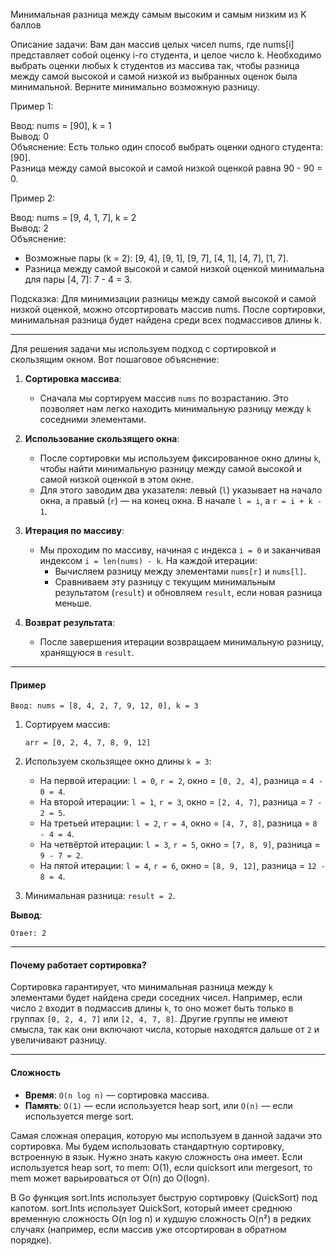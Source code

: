 Минимальная разница между самым высоким и самым низким из K баллов

Описание задачи:
Вам дан массив целых чисел nums, где nums[i] представляет собой оценку i-го студента, и целое число k. Необходимо выбрать оценки любых k студентов из массива так, чтобы разница между самой высокой и самой низкой из выбранных оценок была минимальной. Верните минимально возможную разницу.

Пример 1:

Ввод: nums = [90], k = 1  
Вывод: 0  
Объяснение: Есть только один способ выбрать оценки одного студента: [90].  
Разница между самой высокой и самой низкой оценкой равна 90 - 90 = 0.

Пример 2:

Ввод: nums = [9, 4, 1, 7], k = 2  
Вывод: 2  
Объяснение:  
- Возможные пары (k = 2): [9, 4], [9, 1], [9, 7], [4, 1], [4, 7], [1, 7].  
- Разница между самой высокой и самой низкой оценкой минимальна для пары [4, 7]: 7 - 4 = 3.

Подсказка:
Для минимизации разницы между самой высокой и самой низкой оценкой, можно отсортировать массив nums. После сортировки, минимальная разница будет найдена среди всех подмассивов длины k.

------

Для решения задачи мы используем подход с сортировкой и скользящим окном. Вот пошаговое объяснение:

1. **Сортировка массива**:
   - Сначала мы сортируем массив `nums` по возрастанию. Это позволяет нам легко находить минимальную разницу между `k` соседними элементами.

2. **Использование скользящего окна**:
   - После сортировки мы используем фиксированное окно длины `k`, чтобы найти минимальную разницу между самой высокой и самой низкой оценкой в этом окне.
   - Для этого заводим два указателя: левый (`l`) указывает на начало окна, а правый (`r`) — на конец окна. В начале `l = i`, а `r = i + k - 1`.

3. **Итерация по массиву**:
   - Мы проходим по массиву, начиная с индекса `i = 0` и заканчивая индексом `i = len(nums) - k`. На каждой итерации:
     - Вычисляем разницу между элементами `nums[r]` и `nums[l]`.
     - Сравниваем эту разницу с текущим минимальным результатом (`result`) и обновляем `result`, если новая разница меньше.

4. **Возврат результата**:
   - После завершения итерации возвращаем минимальную разницу, хранящуюся в `result`.

---

#### **Пример**
```
Ввод: nums = [8, 4, 2, 7, 9, 12, 0], k = 3
```

1. Сортируем массив:
   ```
   arr = [0, 2, 4, 7, 8, 9, 12]
   ```

2. Используем скользящее окно длины `k = 3`:
   - На первой итерации: `l = 0`, `r = 2`, окно = `[0, 2, 4]`, разница = `4 - 0 = 4`.
   - На второй итерации: `l = 1`, `r = 3`, окно = `[2, 4, 7]`, разница = `7 - 2 = 5`.
   - На третьей итерации: `l = 2`, `r = 4`, окно = `[4, 7, 8]`, разница = `8 - 4 = 4`.
   - На четвёртой итерации: `l = 3`, `r = 5`, окно = `[7, 8, 9]`, разница = `9 - 7 = 2`.
   - На пятой итерации: `l = 4`, `r = 6`, окно = `[8, 9, 12]`, разница = `12 - 8 = 4`.

3. Минимальная разница: `result = 2`.

**Вывод**:
```
Ответ: 2
```

---

#### **Почему работает сортировка?**
Сортировка гарантирует, что минимальная разница между `k` элементами будет найдена среди соседних чисел. Например, если число `2` входит в подмассив длины `k`, то оно может быть только в группах `[0, 2, 4, 7]` или `[2, 4, 7, 8]`. Другие группы не имеют смысла, так как они включают числа, которые находятся дальше от `2` и увеличивают разницу.

---

#### **Сложность**
- **Время**: `O(n log n)` — сортировка массива.
- **Память**: `O(1)` — если используется heap sort, или `O(n)` — если используется merge sort.

Самая сложная операция, которую мы используем в данной задачи это сортировка. Мы будем использовать стандартную сортировку, встроенную в язык. Нужно знать какую сложность она имеет. Если используется heap sort, то mem: O(1), если quicksort или mergesort, то mem может варьироваться от O(n) до O(logn).

В Go функция sort.Ints использует быструю сортировку (QuickSort) под капотом. 
sort.Ints использует QuickSort, который имеет среднюю временную сложность O(n log n) и худшую сложность O(n²) в редких случаях (например, если массив уже отсортирован в обратном порядке).
